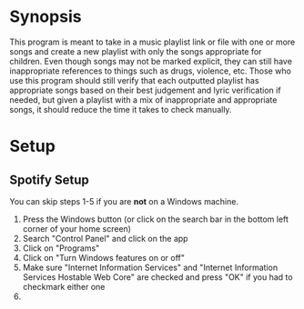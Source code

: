 # Synopsis

This program is meant to take in a music playlist link or file with one or more songs and create a new playlist with only the songs appropriate for children. Even though songs may not be marked explicit, they can still have inappropriate references to things such as drugs, violence, etc. Those who use this program should still verify that each outputted playlist has appropriate songs based on their best judgement and lyric verification if needed, but given a playlist with a mix of inappropriate and appropriate songs, it should reduce the time it takes to check manually.

# Setup

## Spotify Setup

You can skip steps 1-5 if you are **not** on a Windows machine.

1. Press the Windows button (or click on the search bar in the bottom left corner of your home screen)
2. Search "Control Panel" and click on the app
3. Click on "Programs"
4. Click on "Turn Windows features on or off"
5. Make sure "Internet Information Services" and "Internet Information Services Hostable Web Core" are checked and press "OK" if you had to checkmark either one
6. 